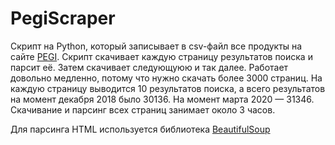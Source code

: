 # PegiScraper

Скрипт на Python, который записывает в csv-файл все продукты на сайте [PEGI](https://pegi.info). Скрипт скачивает 
каждую страницу результатов поиска и парсит её. Затем скачивает следующуюю и так далее. Работает довольно медленно, 
потому что нужно скачать более 3000 страниц. На каждую страницу выводится 10 результатов поиска, а всего результатов на момент декабря 2018 было 30136. На момент марта 2020 — 31346. Скачивание и парсинг всех страниц занимает около 3 часов.

Для парсинга HTML используется библиотека [BeautifulSoup](https://www.crummy.com/software/BeautifulSoup/)
